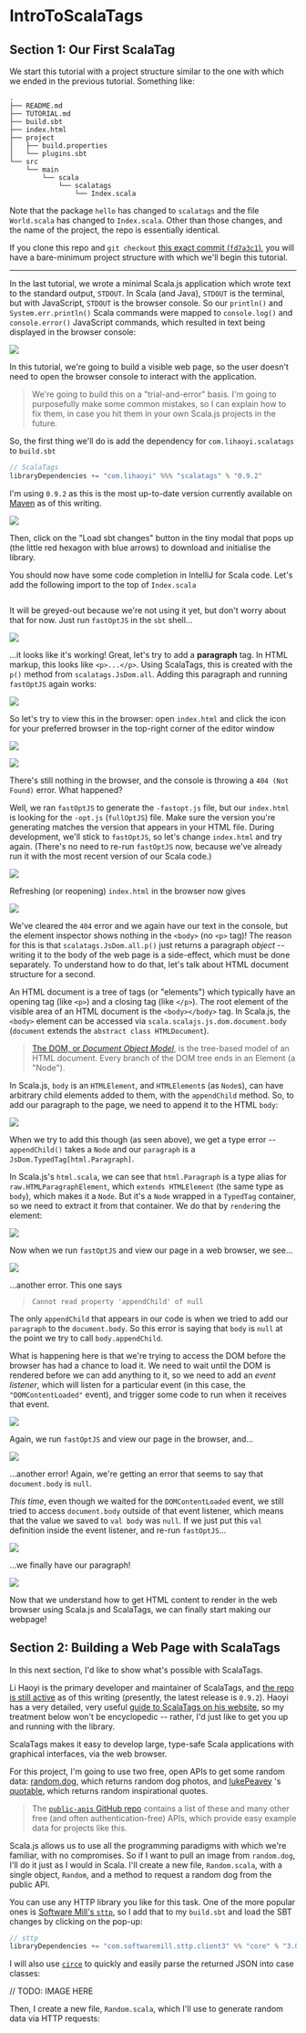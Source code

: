 # IntroToScalaTags

## Section 1: Our First ScalaTag

We start this tutorial with a project structure similar to the one with which we ended in the previous tutorial. Something like:

```
.
├── README.md
├── TUTORIAL.md
├── build.sbt
├── index.html
├── project
│   ├── build.properties
│   └── plugins.sbt
└── src
    └── main
        └── scala
            └── scalatags
                └── Index.scala
```

Note that the package `hello` has changed to `scalatags` and the file `World.scala` has changed to `Index.scala`. Other than those changes, and the name of the project, the repo is essentially identical.

If you clone this repo and `git checkout` [this exact commit (`fd7a3c1`)](https://github.com/awwsmm/IntroToScalaTags/commit/fd7a3c1), you will have a bare-minimum project structure with which we'll begin this tutorial.

---

In the last tutorial, we wrote a minimal Scala.js application which wrote text to the standard output, `STDOUT`. In Scala (and Java), `STDOUT` is the terminal, but with JavaScript, `STDOUT` is the browser console. So our `println()` and `System.err.println()` Scala commands were mapped to `console.log()` and `console.error()` JavaScript commands, which resulted in text being displayed in the browser console:

![](https://github.com/awwsmm/HelloScalaJS/blob/master/resources/Screenshot%202020-11-09%20at%2011.20.26.png?raw=true)

In this tutorial, we're going to build a visible web page, so the user doesn't need to open the browser console to interact with the application.

> We're going to build this on a "trial-and-error" basis. I'm going to purposefully make some common mistakes, so I can explain how to fix them, in case you hit them in your own Scala.js projects in the future.

So, the first thing we'll do is add the dependency for `com.lihaoyi.scalatags` to `build.sbt`

```scala
// ScalaTags
libraryDependencies += "com.lihaoyi" %%% "scalatags" % "0.9.2"
```

I'm using `0.9.2` as this is the most up-to-date version currently available on [Maven](https://mvnrepository.com/artifact/com.lihaoyi/scalatags) as of this writing.

![](https://github.com/awwsmm/IntroToScalaTags/blob/master/resources/tutorial01.png)

Then, click on the "Load sbt changes" button in the tiny modal that pops up (the little red hexagon with blue arrows) to download and initialise the library.

You should now have some code completion in IntelliJ for Scala code. Let's add the following import to the top of `Index.scala`

```scala

```

It will be greyed-out because we're not using it yet, but don't worry about that for now. Just run `fastOptJS` in the `sbt` shell...

![](https://github.com/awwsmm/IntroToScalaTags/blob/master/resources/tutorial02.png)

...it looks like it's working! Great, let's try to add a **paragraph** tag. In HTML markup, this looks like `<p>...</p>`. Using ScalaTags, this is created with the `p()` method from `scalatags.JsDom.all`. Adding this paragraph and running `fastOptJS` again works:

![](https://github.com/awwsmm/IntroToScalaTags/blob/master/resources/tutorial03.png)

So let's try to view this in the browser: open `index.html` and click the icon for your preferred browser in the top-right corner of the editor window

![](https://github.com/awwsmm/IntroToScalaTags/blob/master/resources/tutorial04.png)

![](https://github.com/awwsmm/IntroToScalaTags/blob/master/resources/tutorial13.png)

There's still nothing in the browser, and the console is throwing a `404 (Not Found)` error. What happened?

Well, we ran `fastOptJS` to generate the `-fastopt.js` file, but our `index.html` is looking for the `-opt.js` (`fullOptJS`) file. Make sure the version you're generating matches the version that appears in your HTML file. During development, we'll stick to `fastOptJS`, so let's change `index.html` and try again. (There's no need to re-run `fastOptJS` now, because we've already run it with the most recent version of our Scala code.)

![](https://github.com/awwsmm/IntroToScalaTags/blob/master/resources/tutorial05.png)

Refreshing (or reopening) `index.html` in the browser now gives

![](https://github.com/awwsmm/IntroToScalaTags/blob/master/resources/tutorial14.png)

We've cleared the `404` error and we again have our text in the console, but the element inspector shows nothing in the `<body>` (no `<p>` tag)! The reason for this is that `scalatags.JsDom.all.p()` just returns a paragraph _object_ -- writing it to the body of the web page is a side-effect, which must be done separately. To understand how to do that, let's talk about HTML document structure for a second.

An HTML document is a tree of tags (or "elements") which typically have an opening tag (like `<p>`) and a closing tag (like `</p>`). The root element of the visible area of an HTML document is the `<body></body>` tag. In Scala.js, the `<body>` element can be accessed via `scala.scalajs.js.dom.document.body` (`document` extends the `abstract class HTMLDocument`).

> [The DOM, or _Document Object Model_](https://en.wikipedia.org/wiki/Document_Object_Model), is the tree-based model of an HTML document. Every branch of the DOM tree ends in an Element (a "Node").

In Scala.js, `body` is an `HTMLElement`, and `HTMLElement`s (as `Node`s), can have arbitrary child elements added to them, with the `appendChild` method. So, to add our paragraph to the page, we need to append it to the HTML `body`:

![](https://github.com/awwsmm/IntroToScalaTags/blob/master/resources/tutorial06.png)

When we try to add this though (as seen above), we get a type error -- `appendChild()` takes a `Node` and our `paragraph` is a `JsDom.TypedTag[html.Paragraph]`.

In Scala.js's `html.scala`, we can see that `html.Paragraph` is a type alias for `raw.HTMLParagraphElement`, which `extends HTMLElement` (the same type as `body`), which makes it a `Node`. But it's a `Node` wrapped in a `TypedTag` container, so we need to extract it from that container. We do that by `render`ing the element:

![](https://github.com/awwsmm/IntroToScalaTags/blob/master/resources/tutorial07.png)

Now when we run `fastOptJS` and view our page in a web browser, we see...

![](https://github.com/awwsmm/IntroToScalaTags/blob/master/resources/tutorial08.png)

...another error. This one says

> `Cannot read property 'appendChild' of null`

The only `appendChild` that appears in our code is when we tried to add our `paragraph` to the `document.body`. So this error is saying that `body` is `null` at the point we try to call `body.appendChild`.

What is happening here is that we're trying to access the DOM before the browser has had a chance to load it. We need to wait until the DOM is rendered before we can add anything to it, so we need to add an _event listener_, which will listen for a particular event (in this case, the `"DOMContentLoaded"` event), and trigger some code to run when it receives that event.

![](https://github.com/awwsmm/IntroToScalaTags/blob/master/resources/tutorial09.png)

Again, we run `fastOptJS` and view our page in the browser, and...

![](https://github.com/awwsmm/IntroToScalaTags/blob/master/resources/tutorial10.png)

...another error! Again, we're getting an error that seems to say that `document.body` is `null`. 

_This time_, even though we waited for the `DOMContentLoaded` event, we still tried to access `document.body` outside of that event listener, which means that the value we saved to `val body` was `null`. If we just put this `val` definition inside the event listener, and re-run `fastOptJS`...

![](https://github.com/awwsmm/IntroToScalaTags/blob/master/resources/tutorial11.png)

...we finally have our paragraph!

![](https://github.com/awwsmm/IntroToScalaTags/blob/master/resources/tutorial12.png)

Now that we understand how to get HTML content to render in the web browser using Scala.js and ScalaTags, we can finally start making our webpage!

## Section 2: Building a Web Page with ScalaTags

In this next section, I'd like to show what's possible with ScalaTags.

Li Haoyi is the primary developer and maintainer of ScalaTags, and [the repo is still active](https://github.com/lihaoyi/scalatags) as of this writing (presently, the latest release is `0.9.2`). Haoyi has a very detailed, very useful [guide to ScalaTags on his website](https://www.lihaoyi.com/scalatags/), so my treatment below won't be encyclopedic -- rather, I'd just like to get you up and running with the library.

ScalaTags makes it easy to develop large, type-safe Scala applications with graphical interfaces, via the web browser.

For this project, I'm going to use two free, open APIs to get some random data: [random.dog](https://random.dog), which returns random dog photos, and [lukePeavey](https://github.com/lukePeavey) 's [quotable](https://github.com/lukePeavey/quotable), which returns random inspirational quotes.

> The [`public-apis` GitHub repo](https://github.com/public-apis/public-apis) contains a list of these and many other free (and often authentication-free) APIs, which provide easy example data for projects like this.

Scala.js allows us to use all the programming paradigms with which we're familiar, with no compromises. So if I want to pull an image from `random.dog`, I'll do it just as I would in Scala. I'll create a new file, `Random.scala`, with a single object, `Random`, and a method to request a random dog from the public API.

You can use any HTTP library you like for this task. One of the more popular ones is [Software Mill's `sttp`](https://github.com/softwaremill/sttp), so I add that to my `build.sbt` and load the SBT changes by clicking on the pop-up:

```scala
// sttp
libraryDependencies += "com.softwaremill.sttp.client3" %% "core" % "3.0.0"
```

I will also use [`circe`](https://github.com/circe/circe) to quickly and easily parse the returned JSON into case classes:



// TODO: IMAGE HERE

Then, I create a new file, `Random.scala`, which I'll use to generate random data via HTTP requests:

```scala

```